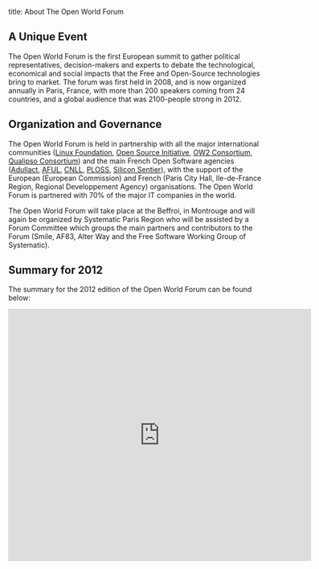 title: About The Open World Forum

## A Unique Event

The Open World Forum is the first European summit to gather political representatives, decision-makers and experts to debate the technological, economical and social impacts that the Free and Open-Source technologies bring to market. The forum was first held in 2008, and is now organized annually in Paris, France, with more than 200 speakers coming from 24 countries, and a global audience that was 2100-people strong in 2012.

## Organization and Governance

The Open World Forum is held in partnership with all the major international communities ([Linux Foundation](http://www.linuxfoundation.org/), [Open Source Initiative](http://www.opensource.org/), [OW2 Consortium](http://www.ow2.org/), [Qualipso Consortium](http://www.qualipso.org/)) and the main French Open Software agencies ([Adullact](http://www.adullact.org/), [AFUL](http://www.aful.org/), [CNLL](http://www.cnll.fr/), [PLOSS](http://www.ploss.fr/), [Silicon Sentier](http://siliconsentier.org/)), with the support of the European (European Commission) and French (Paris City Hall, Ile-de-France Region, Regional Developpement Agency) organisations. The Open World Forum is partnered with 70% of the major IT companies in the world.

The Open World Forum will take place at the Beffroi, in Montrouge and will again be organized by Systematic Paris Region who will be assisted by a Forum Committee which groups the main partners and contributors to the Forum (Smile, AF83, Alter Way and the Free Software Working Group of Systematic).

## Summary for  2012

The summary for the 2012 edition of the Open World Forum can be found below:

<iframe src="http://fr.slideshare.net/slideshow/embed_code/16005999" width="600" height="500" frameborder="0" marginwidth="0" marginheight="0" scrolling="no" style="border:1px solid #CCC;border-width:1px 1px 0;margin-bottom:5px" allowfullscreen webkitallowfullscreen mozallowfullscreen> </iframe>
